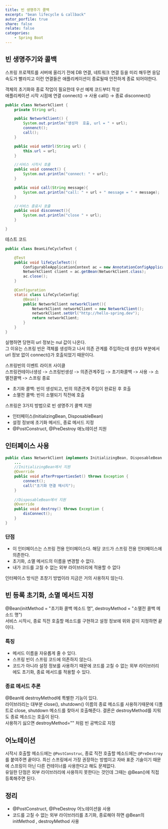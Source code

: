 ```yaml
---
title: 빈 생명주기 콜백
excerpt: "bean lifecycle & callback"
autor_porfile: true
share: false
relate: false
categories:
    - Spring Boot
---
```


## 빈 생명주기와 콜백
스프링 프로젝트를 서버에 올리기 전에 DB 연결, 네트워크 연결 등을 미리 해두면 응답 속도가 빨라지고 이런 연결들은 애플리케이션이 종료될때 안전하게 종료 되어야한다.  

객체의 초기화와 종료 작업이 필요한데 우선 예제 코드부터 작성  
애플리케이션 시작 시점에 연결 connect() -> 사용 call() -> 종료 disconnect()
~~~java
public class NetworkClient {
    private String url;

    public NetworkClient() {
        System.out.println("생성자  호출, url = " + url);
        connenct();
        call();
    }

    public void setUrl(String url) {
        this.url = url;
    }

    //서비스 시작시 호출
    public void connect() {
        System.out.println("connect: " + url);
    }

    public void call(String message){
        System.out.println("call: " + url + " message = " + message);
    }

    //서비스 종료시 호출
    public void disconnect(){
        System.out.println("close " + url);
    }

}
~~~ 
테스트 코드
~~~java
public class BeanLifeCycleTest {

    @Test
    public void lifeCycleTest(){
        ConfigurableApplicationContext ac = new AnnotationConfigApplicationContext(LifeCycleConfig.class);
        NetworkClient client = ac.getBean(NetworkClient.class);
        ac.close();
    }

    @Configuration
    static class LifeCycleConfig{
        @Bean()
        public NetworkClient networkClient(){
            NetworkClient networkClient = new NetworkClient();
            networkClient.setUrl("http://hello-spring.dev");
            return networkClient;
        }
    }
}
~~~

실행하면 당현히 url 정보는 nul 값이 나온다.  
그 이유는 스프링 빈은 객체를 생성하고 나서 의존 관계를 주입하는데 생성자 부분에서 url 정보 없이 connect()가 호출되었기 때문이다.  

스프링빈의 이벤트 라이프 사이클  
스프링컨테이너생성 -> 스프링빈생성 -> 의존관계주입 -> 초기화콜백 -> 사용 ->  소멸전콜백 -> 스프링 종료

* 초기화 콜백: 빈이 생성되고, 빈의 의존관계 주입이 완료된 후 호출
* 소멸전 콜백: 빈이 소멸되기 직전에 호출

스프링은 3가지 방법으로 빈 생명주기 콜백 지원
* 인터페이스(InitializingBean, DisposableBean)
* 설정 정보에 초기화 메서드, 종료 메서드 지정 
* @PostConstruct, @PreDestroy 애노테이션 지원

## 인터페이스 사용
~~~java
public class NetworkClient implements InitializingBean, DisposableBean {
    ...
    //InitializingBean에서 지원
    @Override
    public void afterPropertiesSet() throws Exception {
        connect();
        call("초기화 연결 메시지");
    }
    
    //DisposableBean에서 지원
    @Override
    public void destroy() throws Exception {
        disConnect();
    }
}
~~~

### 단점
* 이 인터페이스는 스프링 전용 인터페이스다. 해당 코드가 스프링 전용 인터페이스에 의존한다.    
* 초기화, 소멸 메서드의 이름을 변경할 수 없다.
* 내가 코드를 고칠 수 없는 외부 라이브러리에 적용할 수 없다

인터페이스 방식은 초창기 방법이라 지금은 거의 사용하지 않는다.

## 빈 등록 초기화, 소멸 메서드 지정
@Bean(initMethod = "초기화 콜백 메소드 명", destroyMethod = "소멸전 콜백 메소드 명")  
서비스 시작시, 종료 직전 호출할 메소드를 구현하고 설정 정보에 위와 같이 지정하면 끝이다.  

### 특징
* 메서드 이름을 자유롭게 줄 수 있다.
* 스프링 빈이 스프링 코드에 의존하지 않는다.
* 코드가 아니라 설정 정보를 사용하기 때문에 코드를 고칠 수 없는 외부 라이브러리에도 초기화, 종료 메서드를 적용할 수 있다. 

### 종료 메서드 추론
@Bean에 destroyMethod에 특별한 기능이 있다.  
라이브러리는 대부분 close(), shutdown() 이름의 종료 메소드를 사용하기때문에 디폴트로 close, shutdown 메소드를 찾아서 호출해준다. 결론은 destroyMethod를 지워도 종료 메소드는 호출이 된다.  
사용하기 싫으면 destroyMethod="" 처럼 빈 공백으로 지정

## 어노테이션
시작시 호출할 메소드에는 `@PostConstruc`, 종료 직전 호출할 메소드에는 `@PreDestroy`를 붙여주면 끝이다. 최신 스프링에서 가장 권장하는 방법이고 자바 표준 기술이기 때문에 스프링이 아닌 다른 컨테이너를 사용한다고 해도 문제없다.  
유일한 단점은 외부 라이브러리에 사용하지 못한다는 것인데 그때는 @Bean()에 직접 등록해주면 된다.

## 정리
* @PostConstruct, @PreDestroy 어노테이션을 사용  
* 코드를 고칠 수 없는 외부 라이브러리를 초기화, 종료해야 하면 @Bean의 initMethod , destroyMethod 사용
